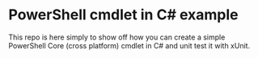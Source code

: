 # PowerShell cmdlet in C# example

This repo is here simply to show off how you can create a simple PowerShell Core (cross platform) cmdlet in C# and unit test it with xUnit.
